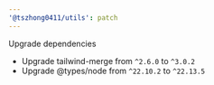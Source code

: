 ```yaml
---
'@tszhong0411/utils': patch
---
```


Upgrade dependencies

- Upgrade tailwind-merge from `^2.6.0` to `^3.0.2`
- Upgrade @types/node from `^22.10.2` to `^22.13.5`
